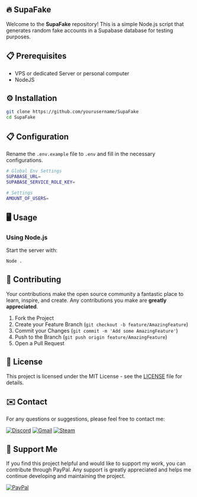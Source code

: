## 🔥 SupaFake

Welcome to the **SupaFake** repository! This is a simple Node.js script that generates random fake accounts in a Supabase database for testing purposes.

## 📋 Prerequisites

- VPS or dedicated Server or personal computer
- NodeJS

## ⚙️ Installation

```bash
git clone https://github.com/yourusername/SupaFake
cd SupaFake
```

## 📋 Configuration
Rename the ``.env.example`` file to ``.env`` and fill in the necessary configurations.

```bash
# Global Env Settings
SUPABASE_URL=
SUPABASE_SERVICE_ROLE_KEY=

# Settings
AMOUNT_OF_USERS=
```

## 🖥️ Usage

### Using Node.js
Start the server with:

```bash
Node .
```
 
## 🤝 Contributing

Your contributions make the open source community a fantastic place to learn, inspire, and create. Any contributions you make are **greatly appreciated**.

1. Fork the Project
2. Create your Feature Branch (`git checkout -b feature/AmazingFeature`)
3. Commit your Changes (`git commit -m 'Add some AmazingFeature'`)
4. Push to the Branch (`git push origin feature/AmazingFeature`)
5. Open a Pull Request

## 📝 License

This project is licensed under the MIT License - see the [LICENSE](LICENSE) file for details.

## ✉️ Contact

For any questions or suggestions, please feel free to contact me:

[![Discord](https://img.shields.io/badge/Discord-%235865F2.svg?style=for-the-badge&logo=discord&logoColor=white)](https://discord.gg/w92W7XR9Yg)
[![Gmail](https://img.shields.io/badge/Gmail-D14836?style=for-the-badge&logo=gmail&logoColor=white)](mailto:deadgolden9122@gmail.com)
[![Steam](https://img.shields.io/badge/steam-%23000000.svg?style=for-the-badge&logo=steam&logoColor=white)](https://steamcommunity.com/id/DeAdGoLdEn/)

## 💖 Support Me

If you find this project helpful and would like to support my work, you can contribute through PayPal. Any support is greatly appreciated and helps me continue developing and maintaining the project.

[![PayPal](https://img.shields.io/badge/PayPal-00457C?style=for-the-badge&logo=paypal&logoColor=white)](https://paypal.me/DeadGolden0)